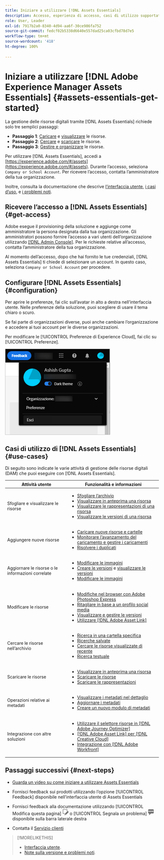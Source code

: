 ```yaml
---
title: Iniziare a utilizzare [!DNL Assets Essentials]
description: Accesso, esperienza di accesso, casi di utilizzo supportati e problemi noti di [!DNL Assets Essentials].
role: User, Leader
exl-id: 7917b2a0-8340-4d94-aa6f-30ce986fa752
source-git-commit: fedcf02b5338d6640e557dad25ca03cfbd78d7e5
workflow-type: tm+mt
source-wordcount: '418'
ht-degree: 100%

---
```


# Iniziare a utilizzare [!DNL Adobe Experience Manager Assets Essentials] {#assets-essentials-get-started}

<!-- TBD: Make links for these steps. -->

La gestione delle risorse digitali tramite [!DNL Assets Essentials] richiede solo tre semplici passaggi:

* **Passaggio 1**: [Caricare](/help/using/add-delete.md) e [visualizzare](/help/using/navigate-view.md) le risorse.
* **Passaggio 2**: [Cercare](/help/using/search.md) e [scaricare](/help/using/manage-organize.md#download) le risorse.
* **Passaggio 3**: [Gestire e organizzare](/help/using/manage-organize.md) le risorse.

Per utilizzare [!DNL Assets Essentials], accedi a [https://experience.adobe.com/#/assets](https://experience.adobe.com/#/assets). Durante l’accesso, seleziona `Company or School Account`. Per ricevere l’accesso, contatta l’amministratore della tua organizzazione.

Inoltre, consulta la documentazione che descrive [l’interfaccia utente](/help/using/navigate-view.md), [i casi d’uso](#use-cases), <!-- TBD: [supported file types](/help/using/supported-file-formats.md), --> e [i problemi noti](/help/using/release-notes.md#known-issues).

## Ricevere l’accesso a [!DNL Assets Essentials] {#get-access}

Adobe esegue il provisioning della soluzione e aggiunge come amministratore la persona designata dalla tua organizzazione. Gli amministratori possono fornire l’accesso a vari utenti dell’organizzazione utilizzando [[!DNL Admin Console]](https://helpx.adobe.com/it/enterprise/using/admin-console.html). Per le richieste relative all’accesso, contatta l’amministratore della tua organizzazione.

Al momento dell’accesso, dopo che hai fornito le tue credenziali, [!DNL Assets Essentials] ti chiede di selezionare un account. In questo caso, seleziona `Company or School Account` per procedere.

## Configurare [!DNL Assets Essentials] {#configuration}

Per aprire le preferenze, fai clic sull’avatar in alto a destra nell’interfaccia utente. Nelle preferenze della soluzione, puoi scegliere di usare il tema chiaro o scuro.

Se fai parte di organizzazioni diverse, puoi anche cambiare l’organizzazione e accedere ai tuoi account per le diverse organizzazioni.

Per modificare le [!UICONTROL Preferenze di Experience Cloud], fai clic su [!UICONTROL Preferenze].

![Preferenza per scegliere il tema scuro o chiaro](assets/theme-change.png)

## Casi di utilizzo di [!DNL Assets Essentials] {#use-cases}

Di seguito sono indicate le varie attività di gestione delle risorse digitali (DAM) che puoi eseguire con [!DNL Assets Essentials].

| Attività utente | Funzionalità e informazioni |
|-----|------|
| Sfogliare e visualizzare le risorse | <ul> <li>[Sfogliare l’archivio](/help/using/navigate-view.md#view-assets-and-details) </li> <li> [Visualizzare in anteprima una risorsa](/help/using/navigate-view.md#preview-assets) <li> [Visualizzare le rappresentazioni di una risorsa](/help/using/add-delete.md#renditions) </li> <li>[Visualizzare le versioni di una risorsa](/help/using/manage-organize.md#view-versions)</li></ul> |
| Aggiungere nuove risorse | <ul> <li>[Caricare nuove risorse e cartelle](/help/using/add-delete.md#add-assets)</li> <li>[Monitorare l’avanzamento del caricamento e gestire i caricamenti](/help/using/add-delete.md#upload-progress)</li> <li>[Risolvere i duplicati](/help/using/add-delete.md#resolve-upload-fails)</li> </ul> |
| Aggiornare le risorse o le informazioni correlate | <ul> <li>[Modificare le immagini](/help/using/edit-images.md)</li> <li>[Creare le versioni](/help/using/manage-organize.md#create-versions) e [visualizzare le versioni](/help/using/manage-organize.md#view-versions)</li> <li>[Modificare le immagini](/help/using/edit-images.md)</li> </ul> |
| Modificare le risorse | <ul> <li>[Modifiche nel browser con Adobe Photoshop Express](/help/using/edit-images.md)</li> <li>[Ritagliare in base a un profilo social media](/help/using/edit-images.md#crop-straighten-images)</li> <li>[Visualizzare e gestire le versioni](/help/using/manage-organize.md#view-versions)</li> <li>[Utilizzare [!DNL Adobe Asset Link]](/help/using/integration.md#integrations)</ul></ul> |
| Cercare le risorse nell’archivio | <ul> <li>[Ricerca in una cartella specifica](/help/using/search.md#refine-search-results)</li> <li>[Ricerche salvate](/help/using/search.md#saved-search)</li> <li>[Cercare le risorse visualizzate di recente](/help/using/search.md)</li> <li>[Ricerca testuale](/help/using/search.md) |
| Scaricare le risorse | <ul> <li> [Visualizzare in anteprima una risorsa](/help/using/navigate-view.md#preview-assets) </li> <li> [Scaricare le risorse](/help/using/manage-organize.md#download) <li> [Scaricare le rappresentazioni](/help/using/add-delete.md#renditions) </li></ul> |
| Operazioni relative ai metadati | <ul> <li>[Visualizzare i metadati nel dettaglio](/help/using/metadata.md) </li> <li> [Aggiornare i metadati](/help/using/metadata.md#update-metadata)</li> <li> [Creare un nuovo modulo di metadati](/help/using/metadata.md#metadata-forms) </li> </ul> |
| Integrazione con altre soluzioni | <ul> <li>[Utilizzare il selettore risorse in [!DNL Adobe Journey Optimizer]](/help/using/integration.md)</li> <li>[[!DNL Adobe Asset Link] per [!DNL Creative Cloud]](/help/using/integration.md)</li> <li>[Integrazione con [!DNL Adobe Workfront]](/help/using/integration.md)</li> </ul> |

## Passaggi successivi {#next-steps}

* [Guarda un video su come iniziare a utilizzare Assets Essentials](https://experienceleague.adobe.com/docs/experience-manager-learn/assets-essentials/getting-started.html?lang=it)

* Fornisci feedback sui prodotti utilizzando l’opzione [!UICONTROL Feedback] disponibile nell’interfaccia utente di Assets Essentials

* Fornisci feedback alla documentazione utilizzando [!UICONTROL Modifica questa pagina] ![modifica la pagina](assets/do-not-localize/edit-page.png) o [!UICONTROL Segnala un problema] ![crea un problema GitHub](assets/do-not-localize/github-issue.png) disponibile sulla barra laterale destra

* Contatta il [Servizio clienti](https://experienceleague.adobe.com/it?support-solution=General&amp;lang=it#support)


<!--TBD: Merge the below rows in the table when the use cases are documented/available.

| How do I delete assets? | <ul> <li>[Delete assets](/help/using/manage-organize.md)</li> <li>Recover deleted assets</li> <li>Permanently delete assets</li> </ul> |
| How do I share assets or find shared assets? | <ul> <li>Shared by me</li> <li>Shared with me</li> <li>Share for comments and review</li> <li>Unshare assets</li> </ul> |
| How do I collaborate with others and get my assets reviewed | <ul> <li>Share for review</li> <li>Provide comments. Resolve and filter comments</li> <li>Annotations on images</li> <li>Assign tasks to specific users and prioritize</li> </ul> |

-->

<!-- 

## ![feedback icon](assets/do-not-localize/feedback-icon.png) Provide product feedback {#provide-feedback}

Adobe welcomes feedback about the solution. To provide feedback without even switching your working application, use the [!UICONTROL Feedback] option in the user interface. It also lets you attach files such as screenshots or video recording of an issue.

  ![feedback option in the interface](assets/feedback-panel.png)

To provide feedback for documentation, click [!UICONTROL Edit this page] ![edit the page](assets/do-not-localize/edit-page.png) or [!UICONTROL Log an issue] ![create a GitHub issue](assets/do-not-localize/github-issue.png) from the right sidebar. You can do one of the following: 

* Make the content updates and submit a GitHub pull request.
* Create an issue or ticket in GitHub. Retain the automatically populated article name when creating an issue.

-->

>[!MORELIKETHIS]
>
>* [Interfaccia utente](/help/using/navigate-view.md).
>* [Note sulla versione e problemi noti](/help/using/release-notes.md).

<!-- TBD: 
>* [Supported file types](/help/using/supported-file-formats.md).
-->
